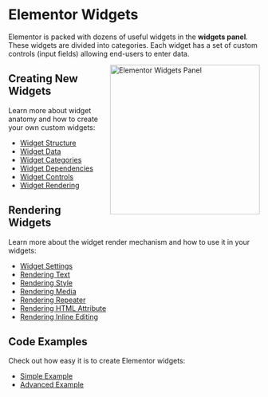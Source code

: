 # Elementor Widgets

<Badge type="tip" vertical="top" text="Elementor Core" /> <Badge type="warning" vertical="top" text="Intermediate" />

Elementor is packed with dozens of useful widgets in the **widgets panel**. These widgets are divided into categories. Each widget has a set of custom controls (input fields) allowing end-users to enter data.

<img :src="$withBase('/assets/img/elementor-widgets.png')" alt="Elementor Widgets Panel" style="float: right; width: 300px; margin-left: 20px; margin-bottom: 20px;">

## Creating New Widgets

Learn more about widget anatomy and how to create your own custom widgets:

* [Widget Structure](/widgets/widget-structure)
* [Widget Data](/widgets/widget-data)
* [Widget Categories](/widgets/widget-categories)
* [Widget Dependencies](/widgets/widget-dependencies)
* [Widget Controls](/widgets/widget-controls)
* [Widget Rendering](/widgets/widget-rendering)

## Rendering Widgets

Learn more about the widget render mechanism and how to use it in your widgets:

* [Widget Settings](/widgets/widget-settings)
* [Rendering Text](/widgets/rendering-text)
* [Rendering Style](/widgets/rendering-style)
* [Rendering Media](/widgets/rendering-media)
* [Rendering Repeater](/widgets/rendering-repeaters)
* [Rendering HTML Attribute](/widgets/rendering-html-attribute)
* [Rendering Inline Editing](/widgets/rendering-inline-editing)

## Code Examples

Check out how easy it is to create Elementor widgets:

* [Simple Example](/widgets/simple-example)
* [Advanced Example](/widgets/advanced-example)
